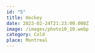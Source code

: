 ```yaml
---
id: "5"
title: Hockey
date: 2023-02-24T21:23:00.000Z
image: /images/photo10_10.webp
category: Cold
place: Montreal
---
```

